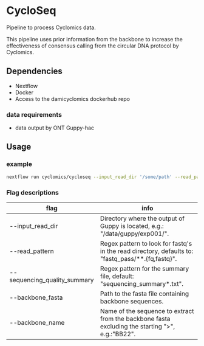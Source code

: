 # CycloSeq

Pipeline to process Cyclomics data.

This pipeline uses prior information from the backbone to increase the effectiveness of consensus calling from the circular DNA protocol by Cyclomics.  

## Dependencies

- Nextflow
- Docker
- Access to the damicyclomics dockerhub repo

### data requirements

- data output by ONT Guppy-hac

## Usage

### example

```bash
nextflow run cyclomics/cycloseq --input_read_dir '/some/path' --read_pattern 'fastq_pass/*.fastq' --output_dir 'testing' -resume
```

### Flag descriptions

|flag                           | info  |
|-------------------------------|---|
|--input_read_dir               | Directory where the output of Guppy is located, e.g.: "/data/guppy/exp001/".|
|--read_pattern                 | Regex pattern to look for fastq's in the read directory, defaults to: "fastq_pass/**.{fq,fastq}".|
|--sequencing_quality_summary   | Regex pattern for the summary file, default: "sequencing_summary*.txt".|
|--backbone_fasta               | Path to the fasta file containing backbone sequences.|
|--backbone_name                | Name of the sequence to extract from the backbone fasta excluding the starting ">", e.g.:"BB22". |

